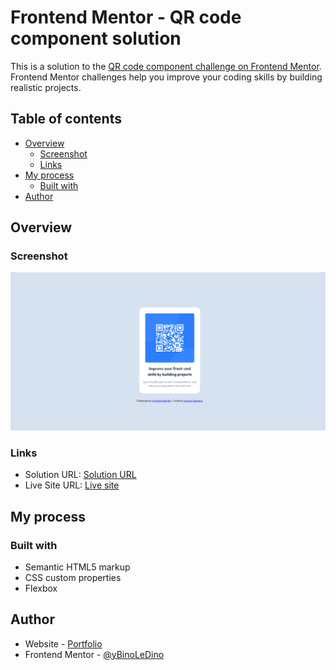 # Frontend Mentor - QR code component solution

This is a solution to the [QR code component challenge on Frontend Mentor](https://www.frontendmentor.io/challenges/qr-code-component-iux_sIO_H). Frontend Mentor challenges help you improve your coding skills by building realistic projects. 

## Table of contents

- [Overview](#overview)
  - [Screenshot](#screenshot)
  - [Links](#links)
- [My process](#my-process)
  - [Built with](#built-with)
- [Author](#author)

## Overview

### Screenshot

![](./images/screenshot.png)


### Links

- Solution URL: [Solution URL](https://www.frontendmentor.io/solutions/qr-code-component-YgUfy1d-dX)
- Live Site URL: [Live site](qr-code-component-main-delta-self.vercel.app)

## My process

### Built with

- Semantic HTML5 markup
- CSS custom properties
- Flexbox


## Author

- Website - [Portfolio](https://bunuludunu.github.io/portfolio/)
- Frontend Mentor - [@yBinoLeDino](https://www.frontendmentor.io/profile/BunuLuDunu)
